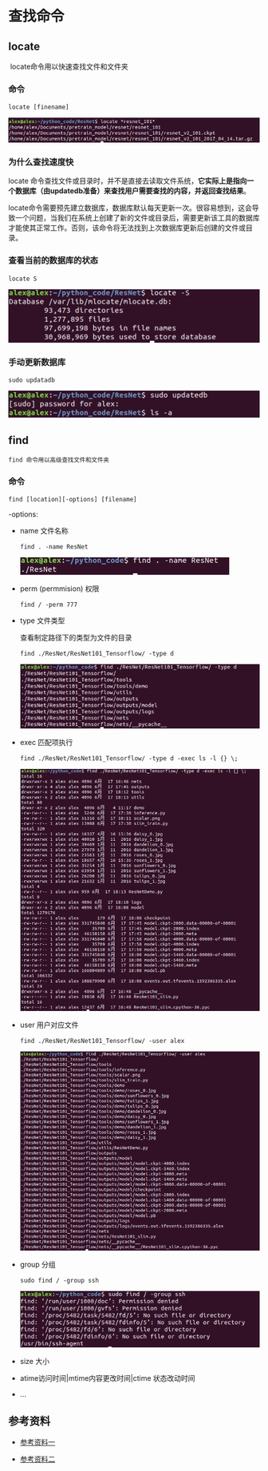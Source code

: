 # 查找命令

## locate

​	locate命令用以快速查找文件和文件夹

### 命令

```shell
locate [finename]
```

![image-20200621143856765](../graph/image-20200621143856765.png)

### 为什么查找速度快

locate 命令查找文件或目录时，并不是直接去读取文件系统，**它实际上是指向一个数据库（由updatedb准备）来查找用户需要查找的内容，并返回查找结果**。

locate命令需要预先建立数据库，数据库默认每天更新一次。很容易想到，这会导致一个问题，当我们在系统上创建了新的文件或目录后，需要更新该工具的数据库才能使其正常工作。否则，该命令将无法找到上次数据库更新后创建的文件或目录。

### 查看当前的数据库的状态

```
locate S
```

![image-20200621145520422](../graph/image-20200621145520422.png)

### 手动更新数据库

```
sudo updatadb
```

![image-20200621145805888](../graph/image-20200621145805888.png)

## find

 	find 命令用以高级查找文件和文件夹

### 命令

```shell
find [location][-options] [filename]
```

-options:

* name 文件名称

  ```
  find . -name ResNet
  ```

  ![image-20200621152007243](../graph/image-20200621152007243.png)

* perm (permmision) 权限

  ```shell
  find / -perm 777
  ```

* type 文件类型

  查看制定路径下的类型为文件的目录

  ```shell
  find ./ResNet/ResNet101_Tensorflow/ -type d
  ```

  ![image-20200621152629858](../graph/image-20200621152629858.png)

* exec 匹配项执行

  ```shell
  find ./ResNet/ResNet101_Tensorflow/ -type d -exec ls -l {} \;
  ```

  ![image-20200621153101940](../graph/image-20200621153101940.png)

* user 用户对应文件

  ```shell
  find ./ResNet/ResNet101_Tensorflow/ -user alex
  ```

  ![image-20200621153735341](../graph/image-20200621153735341.png)

* group 分组

  ```
  sudo find / -group ssh
  ```

  ![image-20200621153633620](../graph/image-20200621153633620.png)

* size 大小

* atime访问时间|mtime内容更改时间|ctime 状态改动时间

* ...

## 参考资料

* [参考资料一](https://www.howtoforge.com/linux-locate-command/ "howtoforge")

* [参考资料二](https://www.geeksforgeeks.org/find-command-in-linux-with-examples/ "geekforgeeks")